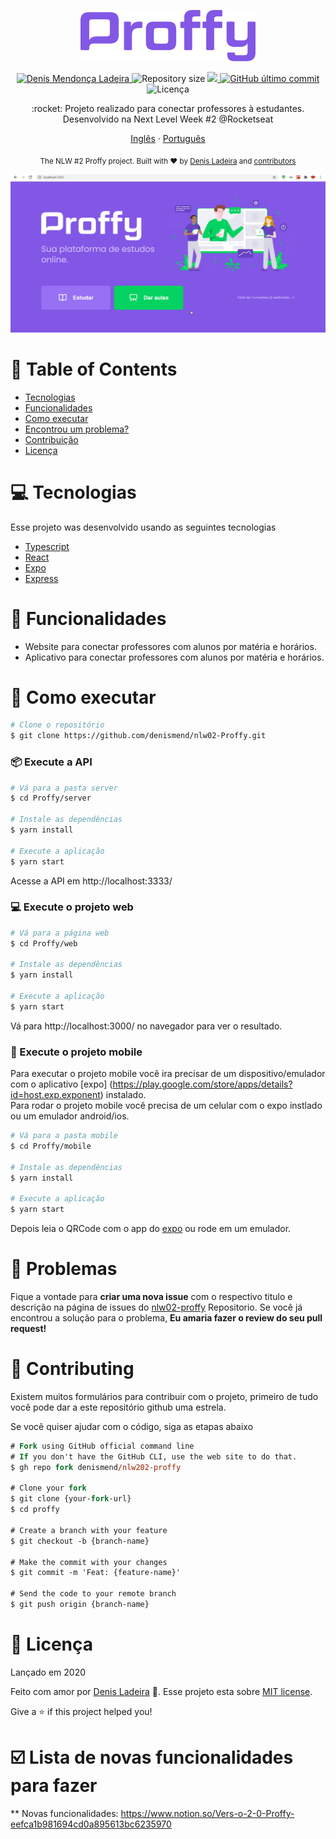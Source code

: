 <p align="center">
   <img src="./.github/logo.png" alt="Proffy" width="280"/>
</p>

<p align="center">	
   <a href="https://linkedin.com/in/denis-ladeira-814365115/">
      <img alt="Denis Mendonça Ladeira" src="https://img.shields.io/badge/-DenisLadeira-8257E5?style=flat&logo=Linkedin&logoColor=white" />
   </a>
  <img alt="Repository size" src="https://img.shields.io/github/repo-size/denismend/nlw02-proffy?color=774DD6">

  <a aria-label="Completed" href="https://nextlevelweek.com/episodios/omnistack/edicao/2">
    <img src="https://img.shields.io/badge/Proffy-NLW 2.0-8257E5?logo=data:image/png;base64,iVBORw0KGgoAAAANSUhEUgAAABAAAAAQCAMAAAAoLQ9TAAAALVBMVEVHcExxWsF0XMJzXMJxWcFsUsD///9jRrzY0u6Xh9Gsn9n39fyMecy0qd2bjNJWBT0WAAAABHRSTlMA2Do606wF2QAAAGlJREFUGJVdj1cWwCAIBLEsRU3uf9xobDH8+GZwUYi8i6ucJwrxKE+7D0G9Q4vlYqtmCSjndr4CgCgzlyFgfKfKCVO0LrPKjmiqMxGXkJwNnXskqWG+1oSM+BSwD8f29YLNjvx/OQrn+g99oQSoNmt3PgAAAABJRU5ErkJggg=="></img>
  </a>
  <a href="https://github.com/denismend/nlw-02-proffy/commits/master">
    <img alt="GitHub último commit" src="https://img.shields.io/github/last-commit/denismend/nlw02-proffy?color=774DD6">
  </a> 
  <img alt="Licença" src="https://img.shields.io/badge/license-MIT-8257E5">
</p>

<p align="center">
:rocket: Projeto realizado para conectar professores à estudantes. Desenvolvido na Next Level Week #2 @Rocketseat
</p>

<p align="center">
    <a href="README.md">Inglês</a>
    ·
    <a href="README-pt.md">Português</a>
 </p>

<div align="center">
  <sub>The NLW #2 Proffy project. Built with ❤︎ by
    <a href="https://github.com/denismend">Denis Ladeira</a> and
    <a href="https://github.com/denismend/nlw02-proffy/graphs/contributors">
      contributors
    </a>
  </sub>
</div>

<p align="center">
  <img src=".github/sample.gif">
</p>

# :pushpin: Table of Contents

* [Tecnologias](#computer-technologies)
* [Funcionalidades](#rocket-features)
* [Como executar](#construction_worker-how-to-run)
* [Encontrou um problema?](#bug-issues)
* [Contribuição](#tada-contributing)
* [Licença](#closed_book-license)

# :computer: Tecnologias
Esse projeto was desenvolvido usando as seguintes tecnologias

* [Typescript](https://www.typescriptlang.org/)      
* [React](https://reactjs.org/)      
* [Expo](https://expo.io/)       
* [Express](https://expressjs.com/)      

# :rocket: Funcionalidades

* Website para conectar professores com alunos por matéria e horários.
* Aplicativo para conectar professores com alunos por matéria e horários.

# :construction_worker: Como executar
```bash
# Clone o repositório
$ git clone https://github.com/denismend/nlw02-Proffy.git
```
### 📦 Execute a API

```bash
# Vá para a pasta server
$ cd Proffy/server

# Instale as dependências
$ yarn install

# Execute a aplicação
$ yarn start
```
Acesse a API em http://localhost:3333/

### 💻 Execute o projeto web 

```bash
# Vá para a página web
$ cd Proffy/web

# Instale as dependências
$ yarn install

# Execute a aplicação
$ yarn start
```
Vá para http://localhost:3000/ no navegador para ver o resultado.

### 📱 Execute o projeto mobile

Para executar o projeto mobile você ira precisar de um dispositivo/emulador com o aplicativo [expo] (https://play.google.com/store/apps/details?id=host.exp.exponent) instalado.
<br />
Para rodar o projeto mobile você precisa de um celular com o expo instlado ou um emulador android/ios.

```bash
# Vá para a pasta mobile
$ cd Proffy/mobile

# Instale as dependências
$ yarn install

# Execute a aplicação
$ yarn start
```
Depois leia o QRCode com o app do [expo](https://play.google.com/store/apps/details?id=host.exp.exponent) ou rode em um emulador.


# :bug: Problemas

Fique a vontade para **criar uma nova issue** com o respectivo titulo e descrição na página de issues do [nlw02-proffy](https://github.com/denismend/nlw02-Proffy/issues) Repositorio. Se você já encontrou a solução para o problema, **Eu amaria fazer o review do seu pull request!**

# :tada: Contributing

Existem muitos formulários para contribuir com o projeto, primeiro de tudo você pode dar a este repositório github uma estrela.

Se você quiser ajudar com o código, siga as etapas abaixo

```ps
# Fork using GitHub official command line
# If you don't have the GitHub CLI, use the web site to do that.
$ gh repo fork denismend/nlw202-proffy

# Clone your fork
$ git clone {your-fork-url}
$ cd proffy

# Create a branch with your feature
$ git checkout -b {branch-name}

# Make the commit with your changes
$ git commit -m 'Feat: {feature-name}'

# Send the code to your remote branch
$ git push origin {branch-name}
```

# :closed_book: Licença

Lançado em 2020

Feito com amor por [Denis Ladeira](https://github.com/denismend) 🚀.
Esse projeto esta sobre [MIT license](./LICENSE).


Give a ⭐️ if this project helped you!

# :ballot_box_with_check: Lista de novas funcionalidades para fazer 
** Novas funcionalidades: https://www.notion.so/Vers-o-2-0-Proffy-eefca1b981694cd0a895613bc6235970
